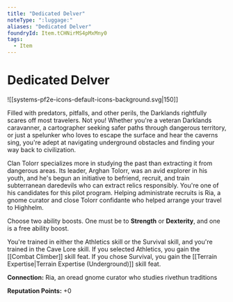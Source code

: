 ```yaml
---
title: "Dedicated Delver"
noteType: ":luggage:"
aliases: "Dedicated Delver"
foundryId: Item.tCHNirMS4pMxMny0
tags:
  - Item
---
```


# Dedicated Delver
![[systems-pf2e-icons-default-icons-background.svg|150]]

Filled with predators, pitfalls, and other perils, the Darklands rightfully scares off most travelers. Not you! Whether you're a veteran Darklands caravanner, a cartographer seeking safer paths through dangerous territory, or just a spelunker who loves to escape the surface and hear the caverns sing, you're adept at navigating underground obstacles and finding your way back to civilization.

Clan Tolorr specializes more in studying the past than extracting it from dangerous areas. Its leader, Arghan Tolorr, was an avid explorer in his youth, and he's begun an initiative to befriend, recruit, and train subterranean daredevils who can extract relics responsibly. You're one of his candidates for this pilot program. Helping administrate recruits is Ria, a gnome curator and close Tolorr confidante who helped arrange your travel to Highhelm.

Choose two ability boosts. One must be to **Strength** or **Dexterity**, and one is a free ability boost.

You're trained in either the Athletics skill or the Survival skill, and you're trained in the Cave Lore skill. If you selected Athletics, you gain the [[Combat Climber]] skill feat. If you chose Survival, you gain the [[Terrain Expertise|Terrain Expertise (Underground)]] skill feat.

**Connection:** Ria, an oread gnome curator who studies rivethun traditions

**Reputation Points:** +0
